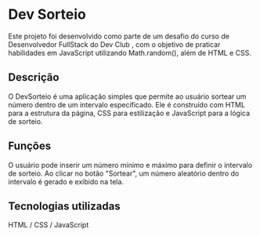 <h1>Dev Sorteio</h1>

<p>Este projeto foi desenvolvido como parte de um desafio do curso de Desenvolvedor FullStack do Dev Club , 
  com o objetivo de praticar habilidades em JavaScript utilizando Math.random(), além de HTML e CSS.</p>

<h2>Descrição</h2>

<p>O DevSorteio é uma aplicação simples que permite ao usuário sortear um número dentro de um intervalo especificado. 
  Ele é construído com HTML para a estrutura da página, CSS para estilização e JavaScript para a lógica de sorteio.</p>

  <h2>Funções</h2>

  <p>O usuário pode inserir um número mínimo e máximo para definir o intervalo de sorteio.
Ao clicar no botão "Sortear", um número aleatório dentro do intervalo é gerado e exibido na tela.</p>

<h2>Tecnologias utilizadas</h2>
HTML / CSS / JavaScript
